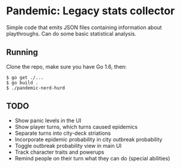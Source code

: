 # Pandemic: Legacy stats collector

Simple code that emits JSON files containing information about playthroughs. Can do some basic statistical analysis.

## Running

Clone the repo, make sure you have Go 1.6, then:

```
$ go get ./...
$ go build .
$ ./pandemic-nerd-hurd
```

## TODO

* Show panic levels in the UI
* Show player turns, which turns caused epidemics
* Separate turns into city-deck striations
* Incorporate epidemic probability in city outbreak probability
* Toggle outbreak probability view in main UI
* Track character traits and powerups
* Remind people on their turn what they can do (special abilities)
